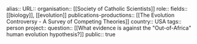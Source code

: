 alias::
URL::
organisation:: [[Society of Catholic Scientists]] 
role::
fields:: [[biology]], [[evolution]] 
publications-productions:: [[The Evolution Controversy - A Survey of Competing Theories]] 
country:: USA
tags:: person
project::
question:: [[What evidence is against the "Out-of-Africa" human evolution hypothesis?]] 
public:: true
